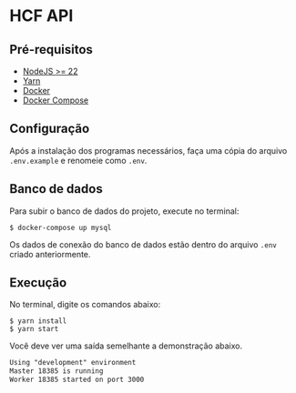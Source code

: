 # HCF API

## Pré-requisitos

- [NodeJS >= 22](https://nodejs.org/en)
- [Yarn](https://yarnpkg.com)
- [Docker](https://www.docker.com)
- [Docker Compose](https://docs.docker.com/compose)

## Configuração

Após a instalação dos programas necessários, faça uma cópia do arquivo `.env.example` e renomeie como `.env`.

## Banco de dados

Para subir o banco de dados do projeto, execute no terminal:

```shell
$ docker-compose up mysql
```

Os dados de conexão do banco de dados estão dentro do arquivo `.env` criado anteriormente.

## Execução

No terminal, digite os comandos abaixo:

```shell
$ yarn install
$ yarn start
```

Você deve ver uma saída semelhante a demonstração abaixo.

```txt
Using "development" environment
Master 18385 is running
Worker 18385 started on port 3000
```
